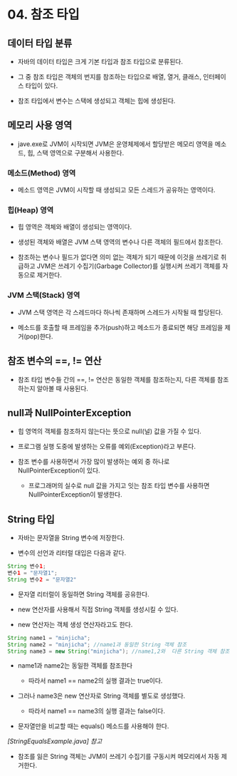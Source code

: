 # 04. 참조 타입
## 데이터 타입 분류

* 자바의 데이터 타입은 크게 기본 타입과 참조 타입으로 분류된다.

* 그 중 참조 타입은 객체의 번지를 참조하는 타입으로 배열, 열거, 클래스, 인터페이스 타입이 있다.

* 참조 타입에서 변수는 스택에 생성되고 객체는 힙에 생성된다.

## 메모리 사용 영역

* jave.exe로 JVM이 시작되면 JVM은 운영체제에서 할당받은 메모리 영역을 메소드, 힙, 스택 영역으로 구분해서 사용한다.

### 메소드(Method) 영역

* 메소드 영역은 JVM이 시작할 때 생성되고 모든 스레드가 공유하는 영역이다.

### 힙(Heap) 영역

* 힙 영역은 객체와 배열이 생성되는 영역이다.

* 생성된 객체와 배열은 JVM 스택 영역의 변수나 다른 객체의 필드에서 참조한다.

* 참조하는 변수나 필드가 없다면 의미 없는 객체가 되기 때문에 이것을 쓰레기로 취급하고 JVM은 쓰레기 수집기(Garbage Collector)를 실행시켜 쓰레기 객체를 자동으로 제거한다.

### JVM 스택(Stack) 영역

* JVM 스택 영역은 각 스레드마다 하나씩 존재하며 스레드가 시작될 때 할당된다.

* 메소드를 호출할 때 프레임을 추가(push)하고 메소드가 종료되면 해당 프레임을 제거(pop)한다.

## 참조 변수의 ==, != 연산

* 참조 타입 변수들 간의 ==, != 연산은 동일한 객체를 참조하는지, 다른 객체를 참조하는지 알아볼 때 사용된다.

## null과 NullPointerException

* 힙 영역의 객체를 참조하지 않는다는 뜻으로 null(널) 값을 가질 수 있다.

* 프로그램 실행 도중에 발생하는 오류를 예외(Exception)라고 부른다.

* 참조 변수를 사용하면서 가장 많이 발생하는 예외 중 하나로 NullPointerException이 있다.

    * 프로그래머의 실수로 null 값을 가지고 잇는 참조 타입 변수를 사용하면 NullPointerException이 발생한다.

## String 타입

* 자바는 문자열을 String 변수에 저장한다.

* 변수의 선언과 리터럴 대입은 다음과 같다.

```java
String 변수1;
변수1 = "문자열1";
String 변수2 = "문자열2"
```

* 문자열 리터럴이 동일하면 String 객체를 공유한다.

* new 연산자를 사용해서 직접 String 객체를 생성시킬 수 있다.

* new 연산자는 객체 생성 연산자라고도 한다.

```java
String name1 = "minjicha";
String name2 = "minjicha"; //name1과 동일한 String 객체 참조
String name3 = new String("minjicha"); //name1,2와  다른 String 객체 참조
```

* name1과 name2는 동일한 객체를 참조한다

    * 따라서 name1 == name2의 실행 결과는 true이다.

* 그러나 name3은 new 연산자로 String 객체를 별도로 생성했다.

    * 따라서 name1 == name3의 실행 결과는 false이다.

* 문자열만을 비교할 때는 equals() 메소드를 사용해야 한다.

_[StringEqualsExample.java] 참고_

* 참조를 잃은 String 객체는 JVM이 쓰레기 수집기를 구동시켜 메모리에서 자동 제거한다.
